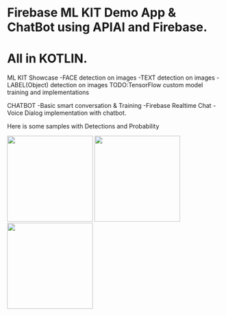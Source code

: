 # Firebase ML KIT Demo App & ChatBot using APIAI and Firebase.
# All in KOTLIN.

ML KIT Showcase
-FACE detection on images
-TEXT detection on images
-LABEL(Object) detection on images
TODO:TensorFlow custom model training and implementations

CHATBOT
-Basic smart conversation & Training
-Firebase Realtime Chat
-Voice Dialog implementation with chatbot.

Here is some samples with Detections and Probability

<img src="https://i.imgur.com/uaUZuki.png" width="200"  />

<img src="https://i.imgur.com/II845JR.png"  width="200"/>

<img src="https://i.imgur.com/3n647AC.png" width="200"/>

